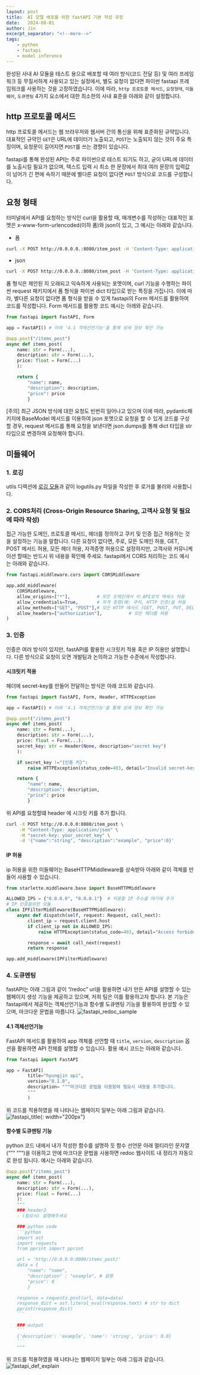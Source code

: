 ```yaml
---
layout: post
title:  AI 모델 배포를 위한 fastAPI 기본 작성 규정
date:   2024-08-01
author: Jin
excerpt_separator: "<!--more-->"
tags:
    - python
    - fastapi
    - model inference
---
```


완성된 사내 AI 모듈을 테스트 용으로 배포할 때 여러 방식(코드 전달 등) 및 여러 프레임워크 등 무질서하게 사용되고 있는 실정에서, 별도 요청이 없다면 파이썬 fastapi 프레임워크를 사용하는 것을 고정하였습니다. 이에 따라, `http 프로토콜 메서드`, `요청형태`, `미들웨어`, `도큐멘팅` 4가지 요소에서 대한 최소한의 사내 표준을 아래와 같이 설정합니다.

<!--more-->

## http 프로토콜 메서드
http 프로토콜 메서드는 웹 브라우저와 웹서버 간의 통신을 위해 표준화된 규약입니다. 대표적인 규약인 `GET`은 URL에 데이터가 노출되고, `POST`는 노출되지 않는 것이 주요 특징이며, 요청문이 길어지면 `POST`를 쓰는 경향이 있습니다. 

fastapi를 통해 완성된 API는 주로 파이썬으로 테스트 되기도 하고, 굳이 URL에 데이터를 노출시킬 필요가 없으며, 텍스트 입력 시 최소 한 문장에서 최대 여러 문장의 입력값이 넘어가 긴 편에 속하기 때문에 별다른 요청이 없다면 `POST` 방식으로 코드를 구성합니다.

## 요청 형태

터미널에서 API를 요청하는 방식인 curl을 활용할 때, 매개변수를 작성하는 대표적인 포멧은 x-www-form-urlencoded(이하 폼)와 json이 있고, 그 예시는 아래와 같습니다.

- 폼

```bash
curl -X POST http://0.0.0.0.:8080/item_post -H 'Content-Type: application/x-www-form-urlencoded' -d "name=string&description=example&price=0"
```

- json

```bash
curl -X POST http://0.0.0.0.:8080/item_post -H 'Content-Type: application/json' -d '{"name":"string", "description":"example", "price":0}'
```

폼 형식은 제안된 지 오래되고 익숙하게 사용되는 포멧이며, curl 기능을 수행하는 파이썬 request 패키지에서 폼 형식을 파이썬 dict 타입으로 받는 특징을 가집니다. 이에 따라, 별다른 요청이 없다면 폼 형식을 받을 수 있게 fastapi의 Form 메서드를 활용하여 코드를 작성합니다. Form 메서드를 활용항 코드 예시는 아래와 같습니다.

```python
from fastapi import FastAPI, Form

app = FastAPI() # 아래 '4.1 객체선언기능'을 통해 상세 정보 확인 가능

@app.post("/items_post")
async def items_post(
    name: str = Form(...), 
    description: str = Form(...), 
    price: float = Form(...)
    ):

    return {
        "name": name,
        "description": description,
        "price": price
        }
```

[주의] 최근 JSON 방식에 대한 요청도 빈번히 일어나고 있으며 이에 따라,  pydantic패키지에 BaseModel 메서드를 이용하여 json 포멧으로 요청을 할 수 있게 코드를 구성할 경우, request 메서드를 통해 요청을 보낸다면 json.dumps를 통해 dict 타입을 str타입으로 변경하여 요청해야 합니다.

## 미들웨어
### 1. 로깅
utils 디렉션에 [로깅 모듈](https://aitheimc.github.io/logutils_temp/)과 같이 logutils.py 파일을 작성한 후 로거를 불러와 사용합니다.

### 2. CORS처리 (Cross-Origin Resource Sharing, 고객사 요청 및 필요에 따라 작성)
접근 가능한 도메인, 프로토콜 메서드, 헤더를 정의하고 쿠키 및 인증 접근 허용하는 것을 설정하는 기능을 말합니다. 다른 요청이 없다면, 주로, 모든 도메인 허용, GET, POST 메서드 허용, 모든 헤더 허용, 자격증명 허용으로 설정하지만, 고객사와 커뮤니케이션 할때는 반드시 위 내용을 확인해 주세요. fastapi에서 CORS 처리하는 코드 예시는 아래와 같습니다.

```python
from fastapi.middleware.cors import CORSMiddleware

app.add_middleware(
    CORSMiddleware,
    allow_origins=["*"],          # 모든 도메인에서 이 API로의 액세스 허용
    allow_credentials=True,       # 자격 증명(예: 쿠키, HTTP 인증)을 허용
    allow_methods=["GET", "POST"],# 모든 HTTP 메서드 (GET, POST, PUT, DELETE 등)를 허용
    allow_headers=["authorization"],          # 모든 헤더를 허용
)

```

### 3. 인증
인증은 여러 방식이 있지만, fastAPI를 활용한 시크릿키 적용 혹은 IP 허용만 설명합니다. 다른 방식으로 요청이 오면 개발팀과 논의하고 가능한 수준에서 작성합니다. 
#### 시크릿키 적용
헤더에 secret-key를 만들어 전달하는 방식은 아래 코드와 같습니다. 

```python
from fastapi import FastAPI, Form, Header, HTTPException

app = FastAPI() # 아래 '4.1 객체선언기능'을 통해 상세 정보 확인 가능

@app.post("/items_post")
async def items_post(
    name: str = Form(...), 
    description: str = Form(...), 
    price: float = Form(...).
    secret_key: str = Header(None, description="secret key")
    ):

    if secret_key !="{인증 키}":
        raise HTTPException(status_code=403, detail="Invalid secret-key")

    return {
        "name": name,
        "description": description,
        "price": price
        }
```

위 API를 요청할떄 header 에 시크릿 키를 추가 합니다.
```bash
curl -X POST http://0.0.0.0:8080/item_post \
     -H "Content-Type: application/json" \
     -H "secret-key: your_secret_key" \
     -d '{"name":"string", "description":"example", "price":0}'
```

#### IP 허용
ip 허용을 위한 미들웨어는 BaseHTTPMiddleware를 상속받아 아래와 같이 객체를 만들어 사용할 수 있습니다.
```python
from starlette.middleware.base import BaseHTTPMiddleware

ALLOWED_IPS = {"0.0.0.0", "0.0.0.1"}  # 허용할 IP 주소를 여기에 추가
# IP 인증을위한 모듈
class IPFilterMiddleware(BaseHTTPMiddleware):
    async def dispatch(self, request: Request, call_next):
        client_ip = request.client.host
        if client_ip not in ALLOWED_IPS:
            raise HTTPException(status_code=403, detail="Access forbidden")

        response = await call_next(request)
        return response

app.add_middleware(IPFilterMiddleware)
```

### 4. 도큐멘팅
fastAPI는 아래 그림과 같이 “/redoc” url을 활용하면 내가 만든 API를  설명할 수 있는 웹페이지 생성 기능을 제공하고 있으며, 저희 팀은 이를 활용하고자 합니다. 본 기능은 fastapi에서 제공하는 객체선언기능과 함수별 도큐멘팅 기능을 활용하여 완성할 수 있으며, 마크다운 문법을 따릅니다.
![fastapi_redoc_sample](/images/jin/fastapi_redoc_sample.jpg)

#### 4.1 객체선언기능
FastAPI 매서드를 활용하여 app 객체를 선언할 때 `title`, `version`, `description` 옵션을 활용하면 API 전체를 설명할 수 있습니다. 활용 예시 코드는 아래와 같습니다.

```python
from fastapi import FastAPI

app = FastAPI(
        title="hyungjin api",
        version="0.1.0",
        description= """마크다운 문법을 이용항여 필요시 내용을 추가합니다.
        """
        )
```

위 코드를 적용하였을 때 나타나는 웹페이지 일부는 아래 그림과 같습니다.
![fastapi_title](/images/jin/fastapi_title.png){: width="200px"}

#### 함수별 도큐멘팅 기능
python 코드 내에서 내가 작성한 함수를 설명하 듯 함수 선언문 아래 멀티라인 문자열(“”“ “”“)을 이용하고 안에 마크다운 문법을 사용하면 redoc 웹사이트 내 정리가 자동으로 완성 됩니다. 예시는 아래와 같습니다.

```python
@app.post("/items_post")
async def items_post(
    name: str = Form(...), 
    description: str = Form(...), 
    price: float = Form(...)
    ):
    """
    ### header2
    - (필요시) 설명해주세요

    ### python code
    ```python
    import ast 
    import requests
    from pprint import pprint

    url = 'http://0.0.0.0:0000/items_post/'
    data = {
        "name": "name", 
        "description" : "example", # 설명
        "price": 0 
        }

    response = requests.post(url, data=data)
    response_dict = ast.literal_eval(response.text) # str to dict
    pprint(response_dict)
    ```

    ### output
    ```
    {'description': 'example', 'name': 'string', 'price': 0.0}
    ```
    """
```

위 코드를 적용하였을 때 나타나는 웹페이지 일부는 아래 그림과 같습니다.
![fastapi_def_explain](/images/jin/fastapi_def_explain.png)

